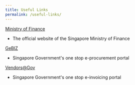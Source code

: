 ```yaml
---
title: Useful Links
permalink: /useful-links/
---
```


<a href="https://www.mof.gov.sg/" target="_blank">Ministry of Finance</a>
<ul><li>The official website of the Singapore Ministry of Finance&nbsp;</li></ul>
<p></p>
<a href="https://www.gebiz.gov.sg/" target="_blank">GeBIZ</a>
<ul><li>Singapore Government's one stop e-procurement portal</li></ul>     
<p></p>
<a href="https://www.vendors.gov.sg/" target="_blank">Vendors@Gov</a>
<ul><li>Singapore Government's one stop e-invoicing portal</li></ul>
<p></p>